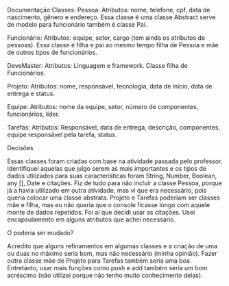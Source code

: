Documentação
Classes:
Pessoa:
Atributos: nome, telefone, cpf, data de nascimento, gênero e endereço.
Essa classe é uma classe Abstract serve de modelo para funcionário também é classe Pai.

Funcionário:
Atributos: equipe, setor, cargo (tem ainda os atributos de pessoas).
Essa classe é filha e pai ao mesmo tempo filha de Pessoa e mãe de outros tipos de funcionários.

DeveMaster:
Atributos: Linguagem e framework.
Classe filha de Funcionários. 

Projeto:
Atributos: nome, responsável, tecnologia, data de início, data de entrega e status.

Equipe:
Atributos: nome da equipe, setor, número de componentes, funcionários, líder.

Tarefas:
Atributos: Responsável, data de entrega, descrição, componentes, equipe responsável pela tarefa, status.






Decisões 

Essas classes foram criadas com base na atividade passada pelo professor. Identifiquei aquelas que julgo serem as mais importantes e os tipos de dados utilizados para suas características foram String, Number, Boolean, any [], Date e citações. 
Fiz de tudo para não incluir a classe Pessoa, porque já a havia utilizado em outra atividade, mas vi que era necessário, pois queria colocar uma classe abstrata. 
Projeto e Tarefas poderiam ser classes mãe e filha, mas eu não queria que o console ficasse longo com aquele monte de dados repetidos. Foi aí que decidi usar as citações. Usei encapsulamento em alguns atributos que achei necessário.

O poderia ser mudado?

Acredito que alguns refinamentos em algumas classes e a criação de uma ou duas no máximo seria bom, mas não necessário (minha opinião). Fazer outra classe mãe de Projeto para Tarefas também seria uma boa. Entretanto, usar mais funções como push e add também seria um bom acréscimo (não utilizei porque não tenho muito conhecimento delas).
